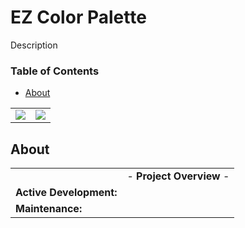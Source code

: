 # EZ Color Palette
Description

### Table of Contents
- [About](#about)

| | |
| :---: | :---: |
| ![](/Screenshots/1.png) | ![](/Screenshots/2.png) |

## About
| | |
| --- | --- |
| | - **Project Overview** - |
| **Active Development:** |  |
| **Maintenance:** |  |
